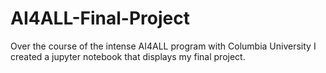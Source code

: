 # AI4ALL-Final-Project
Over the course of the intense AI4ALL program with Columbia University I created a jupyter notebook that displays my final project.
